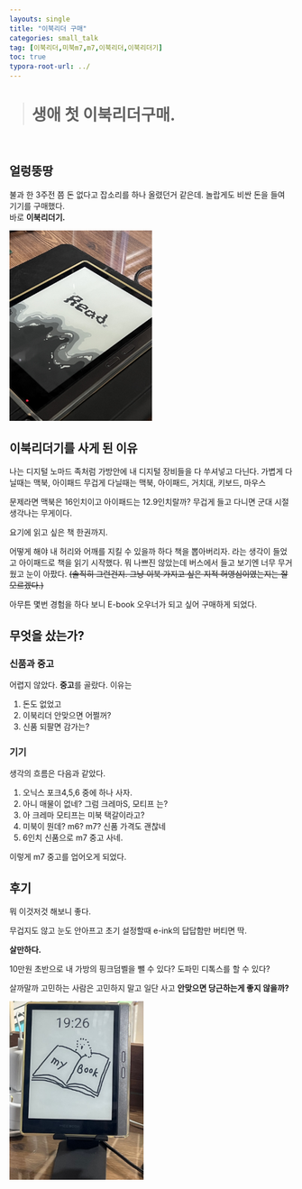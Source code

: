 ```yaml
---
layouts: single
title: "이북리더 구매"
categories: small_talk
tag: [이북리더,미북m7,m7,이북리더,이북리더기]
toc: true
typora-root-url: ../
---
```

> # 생애 첫 이북리더구매. 

<br>

## 얼렁뚱땅

불과 한 3주전 쯤 돈 없다고 잡소리를 하나 올렸던거 같은데. 
놀랍게도 비싼 돈을 들여 기기를 구매했다.   
바로 **이북리더기.** 

<img src="/images/2025-01-31-e-book/IMG_8154.jpeg" alt="IMG_8154" style="zoom:33%;" />

## 이북리더기를 사게 된 이유 

나는 디지털 노마드 족처럼 가방안에 내 디지털 장비들을 다 쑤셔넣고 다닌다. 
가볍게 다닐때는 맥북, 아이패드 
무겁게 다닐때는 맥북, 아이패드, 거치대, 키보드, 마우스 

문제라면 맥북은 16인치이고 아이패드는 12.9인치랄까? 
무겁게 들고 다니면 군대 시절 생각나는 무게이다.

요기에 읽고 싶은 책 한권까지. 

어떻게 해야 내 허리와 어깨를 지킬 수 있을까 하다 책을 뽑아버리자. 라는 생각이 들었고 아이패드로 책을 읽기 시작했다. 
뭐 나쁘진 않았는데 버스에서 들고 보기엔 너무 무거웠고 눈이 아팠다. 
~~(솔직히 그런건지. 그냥 이북 가지고 싶은 지적 허영심이였는지는 잘 모르겠다.)~~ 

아무튼 몇번 경험을 하다 보니 E-book 오우너가 되고 싶어 구매하게 되었다. 



## 무엇을 샀는가? 

### 신품과 중고 

어렵지 않았다. 
**중고**를 골랐다. 이유는 

1. 돈도 없었고 
2. 이북리더 안맞으면 어쩔꺼? 
3. 신품 되팔면 감가는? 



### 기기

생각의 흐름은 다음과 같았다. 

1. 오닉스 포크4,5,6 중에 하나 사자.
2. 아니 매물이 없네? 그럼 크레마S, 모티프 는? 
3. 아 크레마 모티프는 미북 택갈이라고? 
4. 미북이 뭔데? m6? m7? 신품 가격도 괜찮네 
5. 6인치 신품으로 m7 중고 사네. 

이렇게 m7 중고를 업어오게 되었다. 





## 후기 

뭐 이것저것 해보니
좋다. 

무겁지도 않고 눈도 안아프고 
초기 설정할때 e-ink의 답답함만 버티면 딱. 

**살만하다.** 



10만원 초반으로 내 가방의 핑크덤벨을 뺄 수 있다?
도파민 디톡스를 할 수 있다? 



살까말까 고민하는 사람은
고민하지 말고 일단 사고 
**안맞으면 당근하는게 좋지 않을까?**

<img src="/images/2025-01-31-e-book/IMG_8155.JPG" alt="IMG_8155" style="zoom:33%;" />









